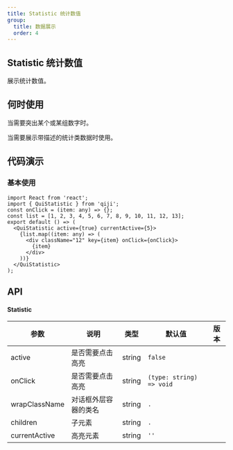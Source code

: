 ```yaml
---
title: Statistic 统计数值
group:
  title: 数据展示
  order: 4
---
```


## Statistic 统计数值
展示统计数值。

## 何时使用
当需要突出某个或某组数字时。

当需要展示带描述的统计类数据时使用。

## 代码演示

### 基本使用

```tsx
import React from 'react';
import { QuiStatistic } from 'qiji';
const onClick = (item: any) => {};
const list = [1, 2, 3, 4, 5, 6, 7, 8, 9, 10, 11, 12, 13];
export default () => (
  <QuiStatistic active={true} currentActive={5}>
    {list.map((item: any) => (
      <div className="12" key={item} onClick={onClick}>
        {item}
      </div>
    ))}
  </QuiStatistic>
);
```
## API

#### Statistic

| 参数 | 说明 | 类型 | 默认值 | 版本 |
| --- | --- | --- | --- | --- |
| active | 是否需要点击高亮 | string | `false` |  
| onClick | 是否需要点击高亮 | string | `(type: string) => void` |  
| wrapClassName | 对话框外层容器的类名 | string | `.` |  
| children | 子元素 | string | `.` |  
| currentActive | 高亮元素 | string | `''` |  
